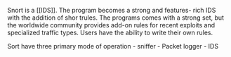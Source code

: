 Snort is a [[IDS]]. The program becomes a strong and features- rich IDS with the addition of shor trules. The programs comes with a strong set, but the worldwide community provides add-on rules for recent exploits and specialized traffic types. Users have the ability to write their own rules.

Sort have three primary mode of operation
	-	sniffer
	-	Packet logger
	-	 IDS